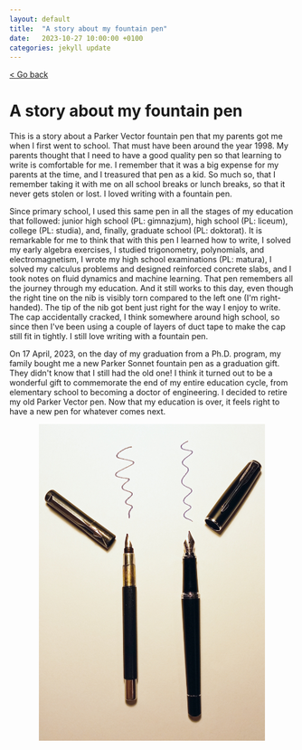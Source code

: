 ```yaml
---
layout: default
title:  "A story about my fountain pen"
date:   2023-10-27 10:00:00 +0100
categories: jekyll update
---
```


<p>
   <a href="/kamilazdybal.github.io/#blog">
      < Go back
  </a>
</p>

# A story about my fountain pen

This is a story about a Parker Vector fountain pen that my parents got me when I first went to school. That must have been around the year 1998. My parents thought that I need to have a good quality pen so that learning to write is comfortable for me. I remember that it was a big expense for my parents at the time, and I treasured that pen as a kid. So much so, that I remember taking it with me on all school breaks or lunch breaks, so that it never gets stolen or lost. I loved writing with a fountain pen.

Since primary school, I used this same pen in all the stages of my education that followed: junior high school (PL: gimnazjum), high school (PL: liceum), college (PL: studia), and, finally, graduate school (PL: doktorat). It is remarkable for me to think that with this pen I learned how to write, I solved my early algebra exercises, I studied trigonometry, polynomials, and electromagnetism, I wrote my high school examinations (PL: matura), I solved my calculus problems and designed reinforced concrete slabs, and I took notes on fluid dynamics and machine learning. That pen remembers all the journey through my education. And it still works to this day, even though the right tine on the nib is visibly torn compared to the left one (I'm right-handed). The tip of the nib got bent just right for the way I enjoy to write. The cap accidentally cracked, I think somewhere around high school, so since then I've been using a couple of layers of duct tape to make the cap still fit in tightly. I still love writing with a fountain pen.

On 17 April, 2023, on the day of my graduation from a Ph.D. program, my family bought me a new Parker Sonnet fountain pen as a graduation gift. They didn't know that I still had the old one! I think it turned out to be a wonderful gift to commemorate the end of my entire education cycle, from elementary school to becoming a doctor of engineering. I decided to retire my old Parker Vector pen. Now that my education is over, it feels right to have a new pen for whatever comes next.

<p align="center">
  <img src="https://github.com/kamilazdybal/kamilazdybal.github.io/raw/main/_posts/parker-pens.jpg" width="400">
</p>
